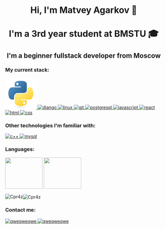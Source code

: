<h1 align='center'>Hi, I'm Matvey Agarkov 👋</h1>
<h1 align='center'>I'm a 3rd year student at BMSTU 🎓</h1>
<h2 align='center'>I'm a beginner fullstack developer from Moscow</h2>
<h3 align='left'>My current stack:</h3>
<a href='https://www.python.org' target="_blank" rel="noreferrer">
    <img src= https://raw.githubusercontent.com/devicons/devicon/master/icons/python/python-original.svg
    alt="python" width="100" height="100" title="Python">
</a>
<a href= 'https://www.djangoproject.com/' target='_blank' rel='norefferer'>
    <img src='https://cdn.worldvectorlogo.com/logos/django.svg' 
    alt='django' width='100' height='100' title='Django'>
</a>
<a href = 'https://www.linux.org/' target='_blank' rel='norefferer'>
    <img src='https://miro.medium.com/max/1400/1*6dWsxXX0Rif2VD-MHsHpNg.png'
     alt='linux' width='100' height='100' title='Linux'> 
</a>
<a href = 'https://git-scm.com/' target ='_blank' rel='norefferer'>
    <img src='https://miro.medium.com/max/870/1*L1wCPhdvK2guitLVNVCEtw.jpeg'
    width='120' height='120' alt='git' title='Git'>
</a>
<a href='https://www.postgresql.org/' target='_blank' rel = 'norefferer'>
    <img src='https://www.hobbymods.ru/up/article/image/it/databases/postgresql.png'
    width='110' height='110' alt='postgresql' title='Posgersql'>
</a>
<a href='https://www.javascript.com/' target='_blank' rel='norefferer'>
    <img src='https://fuzeservers.ru/wp-content/uploads/4/7/b/47bf752c2f13d3f13363ea5b624bd2db.png'
    width='100' height='100' alt='javascript' title='Javascript'>
</a>
<a href='https://reactjs.org/' target='_blank' rel='norefferer'>
    <img src='https://avatars.mds.yandex.net/i?id=19427e719f7eda357336338835749144-5537533-images-thumbs&n=13'
    width='120' height='120' alt='react' title='React'>
</a>
<a href='https://html.com/html5/' target='_blank' rel='norefferer'>
    <img src='https://www.osp.ru/FileStorage/ARTICLE/Otkrytye_sistemy._SUBD/2012-10/08_12/13132400/Otkrytye_sistemy._SUBD_9_(2935).png'
    width='100' height='120' alt='html' title='HTML'>
</a>
<a href='https://www.w3.org/Style/CSS/Overview.en.html' target='_blank' rel='norefferer'>
    <img src='https://avatars.mds.yandex.net/i?id=f4e85d5d0c417c00be144ae7b009f1ec-3780431-images-thumbs&n=13'
    width='100' height='123' alt='css' title='CSS'>
</a>
<h3 align='left'>Other technologies I'm familiar with:</h3>
<a href='https://isocpp.org/' target='_blank' rel='norefferer'>
    <img src='https://laptrinhcanban.com/c/lap-trinh-c-co-ban/gioi-thieu-ngon-ngu-c/su-khac-biet-giua-c-c++-csharp/c++.png'
    width='150' height='100' alt='c++' title='C++'>
</a>
<a href='https://www.mysql.com/' target='_blank' rel='norefferer'>
    <img src='https://streampipes.apache.org/docs/img/pipeline-elements/org.apache.streampipes.connect.adapters.mysql.stream/icon.png'
    height='100' width='120' alt='mysql' title='MYSQL'>
</a>
<h3 align='left'>Languages:</h3>
<p>
<a>
<img src='https://s1.1zoom.ru/big3/277/338447-Berserker.jpg'
width='120' height='100'>
</a>
<a>
    <img src='https://flagof.ru/wp-content/uploads/2018/10/flag_en_big.jpg'
    width='120' height='100'>
</a>
</p>
<p>
    <img align="left"
        src="https://github-readme-stats.vercel.app/api/top-langs?username=Cpr4z&show_icons=true&locale=en&layout=compact"
        alt="Cpr4z" />
</p>
<p>
    <img align='center' src="https://github-readme-stats.vercel.app/api?username=Cpr4z&show_icons=true&locale=en&layout=compact"
        alt="Cpr4z" />
</p>
<h3 align='left'>Contact me:</h3>
<p align='left'>
    <a href="https://vk.com/dxysio999" target="_blank">
        <img align="center"
            src="https://avatars.mds.yandex.net/i?id=0e31c54e2522133fb5d7412666b8f63e-5392430-images-thumbs&n=13"
            alt="qweqweqwe" height="40" width="40" />
    </a>
    <a href="https://t.me/Dxysio999" target="_blank">
        <img align="center"
            src="https://proxym.net/wp-content/uploads/2014/09/kak-nastroit-proxy-Telegram.png"
            alt="qweqweqwe" height="40" width="40" />
    </a>
</p>
